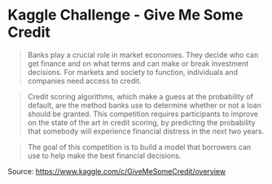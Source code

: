# Kaggle Challenge - Give Me Some Credit

>Banks play a crucial role in market economies. They decide who can get finance and on what terms and can make or break investment decisions. For markets and society to function, individuals and companies need access to credit. 

>Credit scoring algorithms, which make a guess at the probability of default, are the method banks use to determine whether or not a loan should be granted. This competition requires participants to improve on the state of the art in credit scoring, by predicting the probability that somebody will experience financial distress in the next two years.

>The goal of this competition is to build a model that borrowers can use to help make the best financial decisions.

Source: https://www.kaggle.com/c/GiveMeSomeCredit/overview
